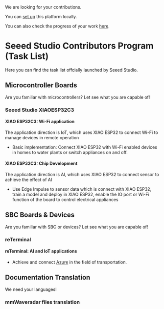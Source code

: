 We are looking for your contributions.

You can [set up](/HOW_TO.md) this platform locally.

You can also check the progress of your work [here](https://github.com/orgs/c1ev0ps/projects/3).

# Seeed Studio Contributors Program (Task List)

Here you can find the task list offcially launched by Seeed Studio.

## Microcontroller Boards

Are you familiar with microcontrollers? Let see what you are capable of!

### Seeed Studio XIAOESP32C3

#### XIAO ESP32C3: Wi-Fi application

The application direction is IoT, which uses XIAO ESP32 to connect Wi-Fi to manage devices in remote operation

- Basic implementation: Connect XIAO ESP32 with Wi-Fi enabled devices in homes to water plants or switch appliances on and off.

#### XIAO ESP32C3: Chip Development

The application direction is AI, which uses XIAO ESP32 to connect sensor to achieve the effect of AI

- Use Edge Impulse to sensor data which is connect with XIAO ESP32, train a model and deploy in XIAO ESP32, enable the IO port or Wi-Fi function of the board to control electrical appliances

## SBC Boards & Devices

Are you familiar with SBC or devices? Let see what you are capable of!

### reTerminal

#### reTerminal: AI and IoT applications 

- Achieve and connect [Azure](https://github.com/Azure-Samples/Custom-vision-service-iot-edge-raspberry-pi) in the field of transportation.

## Documentation Translation

We need your languages!

### mmWaveradar files translation

